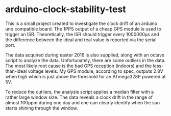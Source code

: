 # arduino-clock-stability-test

This is a small project created to investigate the clock drift of an arduino uno
compatible board. The 1PPS output of a cheap GPS module is used to trigger an
ISR. Theoretically, the ISR should trigger every 1000000µs and the difference
between the ideal and real value is reported via the serial port.

The data acquired during easter 2016 is also supplied, along with an octave
script to analyze the data. Unfortunately, there are some outliers in the data.
The most likely root cause is the bad GPS reception (indoors) and the
less-than-ideal voltage levels. My GPS module, according to spec, outputs 2.8V
when high which is just above the threshold for an ATmega328P powered at 5V.

To reduce the outliers, the analysis script applies a median filter with a
rather large window size. The data reveals a clock drift in the range of almost
100ppm during one day and one can clearly identify when the sun starts shining
through the window.

